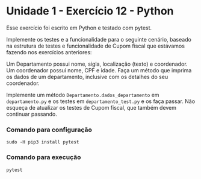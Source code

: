 # Unidade 1 - Exercício 12 - Python
Esse exercício foi escrito em Python e testado com pytest.

Implemente os testes e a funcionalidade para o seguinte cenário, baseado na estrutura de testes e funcionalidade de Cupom fiscal que estávamos fazendo nos exercícios anteriores:

Um Departamento possui nome, sigla, localização (texto) e coordenador. Um coordenador possui nome, CPF e idade. Faça um método que imprima os dados de um departamento, inclusive com os detalhes do seu coordenador.

Implemente um método `Departamento.dados_departamento` em `departamento.py` e os testes em `departamento_test.py` e os faça passar. Não esqueça de atualizar os testes de Cupom fiscal, que também devem continuar passando.

### Comando para configuração
`sudo -H pip3 install pytest`

### Comando para execução
`pytest`
